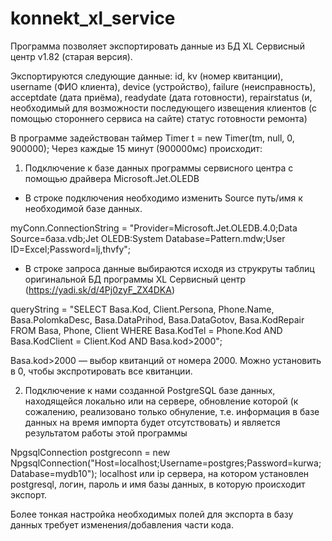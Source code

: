 # konnekt_xl_service

Программа позволяет экспортировать данные из БД XL Сервисный центр v1.82 (старая версия).

Экспортируются следующие данные:
id, kv (номер квитанции), username (ФИО клиента), device (устройство), 
failure (неисправность), acceptdate (дата приёма), readydate (дата готовности),
repairstatus (и, необходимый для возможности последующего извещения клиентов (с помощью стороннего сервиса на сайте) статус готовности ремонта)


В программе задействован таймер
Timer t = new Timer(tm, null, 0, 900000);
Через каждые 15 минут (900000мс) происходит:
1) Подключение к базе данных программы сервисного центра с помощью драйвера Microsoft.Jet.OLEDB 
* В строке подключения необходимо изменить Source путь/имя к необходимой базе данных.

myConn.ConnectionString = "Provider=Microsoft.Jet.OLEDB.4.0;Data Source=база.vdb;Jet OLEDB:System Database=Pattern.mdw;User ID=Excel;Password=lj,thvfy";

* В строке запроса данные выбираются исходя из струкруты таблиц оригинальной БД программы XL Сервисный центр (https://yadi.sk/d/4Pj0zyF_ZX4DKA)

queryString = "SELECT Basa.Kod, Client.Persona,  Phone.Name, Basa.PolomkaDesc, Basa.DataPrihod,  Basa.DataGotov, Basa.KodRepair FROM Basa, Phone, Client WHERE Basa.KodTel = Phone.Kod AND Basa.KodClient = Client.Kod AND Basa.kod>2000";

Basa.kod>2000  — выбор квитанций от номера 2000. Можно установить в 0, чтобы экспротировать все квитанции.

2) Подключение к нами созданной PostgreSQL базе данных, находящейся локально или на сервере,
обновление которой (к сожалению, реализовано только обнуление, т.е. информация в базе данных на время импорта будет отсутствовать)
и является результатом работы этой программы

NpgsqlConnection postgreconn = new NpgsqlConnection("Host=localhost;Username=postgres;Password=kurwa;Database=mydb10");
localhost или ip сервера, на котором установлен postgresql, логин, пароль и имя базы данных, в которую происходит экспорт.

Более тонкая настройка необходимых полей для экспорта в базу данных требует изменения/добавления части кода.

